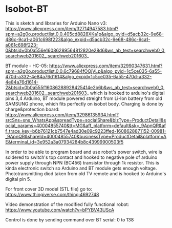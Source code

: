 # Isobot-BT

This is sketch and libraries for Arduino Nano v3: https://www.aliexpress.com/item/32714947583.html?spm=a2g0o.productlist.0.0.405cd8828XKa1p&algo_pvid=d5acb32c-9e68-486c-9ca1-a061c698f223&algo_expid=d5acb32c-9e68-486c-9ca1-a061c698f223-0&btsid=0b0a556e16086289564812820e28d6&ws_ab_test=searchweb0_0,searchweb201602_,searchweb201603_

BT module -  HC-05: https://www.aliexpress.com/item/32990347631.html?spm=a2g0o.productlist.0.0.6c79684fOQjVLp&algo_pvid=1c5ce035-6a55-470d-a332-4e84a76d1614&algo_expid=1c5ce035-6a55-470d-a332-4e84a76d1614-2&btsid=0b0a555f16086288928425414e2b6b&ws_ab_test=searchweb0_0,searchweb201602_,searchweb201603_
which is hooked to arduino's digital pins 3,4
Arduino, BT module powered streight from Li-Ion battery from old SAMSUNG phone, which fits perfectly on isobot body.
Charging is done by charge&protection board: https://www.aliexpress.com/item/32986135934.html?srcSns=sns_WhatsApp&spreadType=socialShare&bizType=ProductDetail&social_params=40004855740&tt=MG&aff_platform=default&sk=_9ApnQR&aff_trace_key=b6b76121cb7547e4ad30e09c9223ffed-1608628871152-00981-_9ApnQR&shareId=40004855740&businessType=ProductDetail&platform=AE&terminal_id=3e952a3a07934284b8c43999900503f5

In order to be able to program board and use robot's power switch, wire is soldered to switch's top contact and hooked to negative pole of arduino power supply through NPN (BC456) transistor through 1k resistor. 
This is kinda electronic switch so Arduino and BT module gets enough voltage.
Phototransmitting diod taken from old TV remote and is hooked to Arduino's digital pin 5.

For front cover 3D model (STL file) go to: https://www.thingiverse.com/thing:4692748

Video demonstration of the modified fully functional robot: https://www.youtube.com/watch?v=bPYBV43UScA

Control is done by sending command over BT serial: 0 to 138
